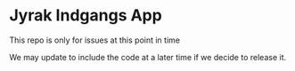 # Jyrak Indgangs App

This repo is only for issues at this point in time

We may update to include the code at a later time if we decide to release it.
